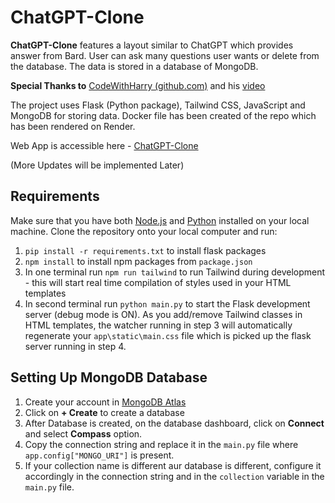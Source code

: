 # ChatGPT-Clone

**ChatGPT-Clone** features a layout similar to ChatGPT which provides answer from Bard. User can ask many questions user wants or delete from the database. The data is stored in a database of MongoDB.

**Special Thanks to** [CodeWithHarry (github.com)](https://github.com/CodeWithHarry) and his [video](https://www.youtube.com/watch?v=OAr6AIvH9VY) 

The project uses Flask (Python package), Tailwind CSS, JavaScript and MongoDB for storing data. Docker file has been created of the repo which has been rendered on Render.

Web App is accessible here - [ChatGPT-Clone](https://chatgpt-clone-8vc8.onrender.com//)

(More Updates will be implemented Later)

## Requirements

Make sure that you have both [Node.js](https://nodejs.org/) and [Python](https://www.python.org/) installed on your local machine.
Clone the repository onto your local computer and run:

1. `pip install -r requirements.txt` to install flask packages
2. `npm install` to install npm packages from `package.json`
3. In one terminal run `npm run tailwind` to run Tailwind during development - this will start real time compilation of styles used in your HTML templates
4. In second terminal run `python main.py` to start the Flask development server (debug mode is ON). As you add/remove Tailwind classes in HTML templates, the watcher running in step 3 will automatically regenerate your `app\static\main.css` file which is picked up the flask server running in step 4.

## Setting Up MongoDB Database

1. Create your account in [MongoDB Atlas](https://www.mongodb.com/atlas/database)
2. Click on **+ Create** to create a database
3. After Database is created, on the database dashboard, click on **Connect** and select **Compass** option.
4. Copy the connection string and replace it in the `main.py` file where `app.config["MONGO_URI"]` is present.
5. If your collection name is different aur database is different, configure it accordingly in the connection string and in the `collection` variable in the `main.py` file.
